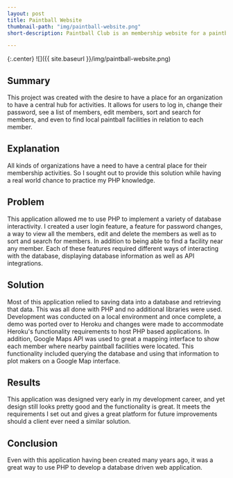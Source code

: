```yaml
---
layout: post
title: Paintball Website
thumbnail-path: "img/paintball-website.png"
short-description: Paintball Club is an membership website for a paintball club with membership needs and even a Map to find local fields to each member's location.

---
```


{:.center}
![]({{ site.baseurl }}/img/paintball-website.png)

## Summary

This project was created with the desire to have a place for an organization to have a central hub for activities. It allows for users to log in, change their password, see a list of members, edit members, sort and search for members, and even to find local paintball facilities in relation to each member.

## Explanation

All kinds of organizations have a need to have a central place for their membership activities. So I sought out to provide this solution while having a real world chance to practice my PHP knowledge.

## Problem

This application allowed me to use PHP to implement a variety of database interactivity. I created a user login feature, a feature for password changes, a way to view all the members, edit and delete the members as well as to sort and search for members. In addition to being able to find a facility near any member.
Each of these features required different ways of interacting with the database, displaying database information as well as API integrations.

## Solution

Most of this application relied to saving data into a database and retrieving that data. This was all done with PHP and no additional libraries were used. Development was conducted on a local environment and once complete, a demo was ported over to Heroku and changes were made to accommodate Heroku's functionality requirements to host PHP based applications. In addition, Google Maps API was used to great a mapping interface to show each member where nearby paintball facilities were located. This functionality included querying the database and using that information to plot makers on a Google Map interface.

## Results

This application was designed very early in my development career, and yet design still looks pretty good and the functionality is great. It meets the requirements I set out and gives a great platform for future improvements should a client ever need a similar solution.

## Conclusion

Even with this application having been created many years ago, it was a great way to use PHP to develop a database driven web application.

